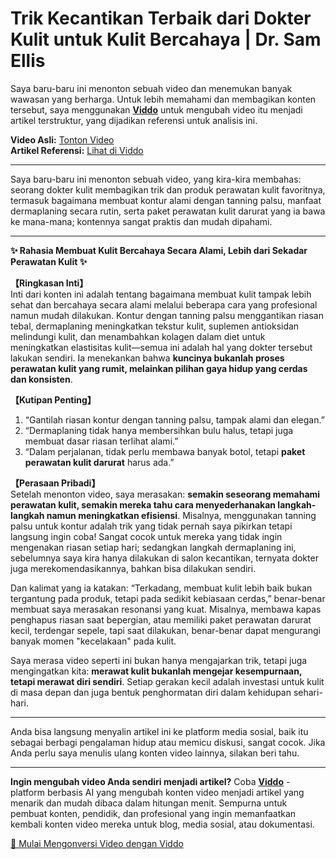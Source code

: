 # Trik Kecantikan Terbaik dari Dokter Kulit untuk Kulit Bercahaya | Dr. Sam Ellis

Saya baru-baru ini menonton sebuah video dan menemukan banyak wawasan yang berharga. Untuk lebih memahami dan membagikan konten tersebut, saya menggunakan **[Viddo](https://viddo.pro/)** untuk mengubah video itu menjadi artikel terstruktur, yang dijadikan referensi untuk analisis ini.

**Video Asli:** [Tonton Video](https://www.youtube.com/watch?v=gfARMOdPfUk)  
**Artikel Referensi:** [Lihat di Viddo](https://viddo.pro/zh/video-result/9ed51550-d213-4e4e-81d5-f3fda2aacb62)

---

Saya baru-baru ini menonton sebuah video, yang kira-kira membahas: seorang dokter kulit membagikan trik dan produk perawatan kulit favoritnya, termasuk bagaimana membuat kontur alami dengan tanning palsu, manfaat dermaplaning secara rutin, serta paket perawatan kulit darurat yang ia bawa ke mana-mana; kontennya sangat praktis dan mudah dipahami.

---

**✨ Rahasia Membuat Kulit Bercahaya Secara Alami, Lebih dari Sekadar Perawatan Kulit ✨**

**【Ringkasan Inti】**  
Inti dari konten ini adalah tentang bagaimana membuat kulit tampak lebih sehat dan bercahaya secara alami melalui beberapa cara yang profesional namun mudah dilakukan. Kontur dengan tanning palsu menggantikan riasan tebal, dermaplaning meningkatkan tekstur kulit, suplemen antioksidan melindungi kulit, dan menambahkan kolagen dalam diet untuk meningkatkan elastisitas kulit—semua ini adalah hal yang dokter tersebut lakukan sendiri. Ia menekankan bahwa **kuncinya bukanlah proses perawatan kulit yang rumit, melainkan pilihan gaya hidup yang cerdas dan konsisten**.

**【Kutipan Penting】**  
1. “Gantilah riasan kontur dengan tanning palsu, tampak alami dan elegan.”  
2. “Dermaplaning tidak hanya membersihkan bulu halus, tetapi juga membuat dasar riasan terlihat alami.”  
3. “Dalam perjalanan, tidak perlu membawa banyak botol, tetapi **paket perawatan kulit darurat** harus ada.”

**【Perasaan Pribadi】**  
Setelah menonton video, saya merasakan: **semakin seseorang memahami perawatan kulit, semakin mereka tahu cara menyederhanakan langkah-langkah namun meningkatkan efisiensi**. Misalnya, menggunakan tanning palsu untuk kontur adalah trik yang tidak pernah saya pikirkan tetapi langsung ingin coba! Sangat cocok untuk mereka yang tidak ingin mengenakan riasan setiap hari; sedangkan langkah dermaplaning ini, sebelumnya saya kira hanya dilakukan di salon kecantikan, ternyata dokter juga merekomendasikannya, bahkan bisa dilakukan sendiri.

Dan kalimat yang ia katakan: “Terkadang, membuat kulit lebih baik bukan tergantung pada produk, tetapi pada sedikit kebiasaan cerdas,” benar-benar membuat saya merasakan resonansi yang kuat. Misalnya, membawa kapas penghapus riasan saat bepergian, atau memiliki paket perawatan darurat kecil, terdengar sepele, tapi saat dilakukan, benar-benar dapat mengurangi banyak momen "kecelakaan" pada kulit. 

Saya merasa video seperti ini bukan hanya mengajarkan trik, tetapi juga mengingatkan kita: **merawat kulit bukanlah mengejar kesempurnaan, tetapi merawat diri sendiri**. Setiap gerakan kecil adalah investasi untuk kulit di masa depan dan juga bentuk penghormatan diri dalam kehidupan sehari-hari.

---

Anda bisa langsung menyalin artikel ini ke platform media sosial, baik itu sebagai berbagi pengalaman hidup atau memicu diskusi, sangat cocok. Jika Anda perlu saya menulis ulang konten video lainnya, silakan beri tahu.

---

**Ingin mengubah video Anda sendiri menjadi artikel?** Coba **[Viddo](https://viddo.pro/)** - platform berbasis AI yang mengubah konten video menjadi artikel yang menarik dan mudah dibaca dalam hitungan menit. Sempurna untuk pembuat konten, pendidik, dan profesional yang ingin memanfaatkan kembali konten video mereka untuk blog, media sosial, atau dokumentasi.

[🚀 Mulai Mengonversi Video dengan Viddo](https://viddo.pro/)